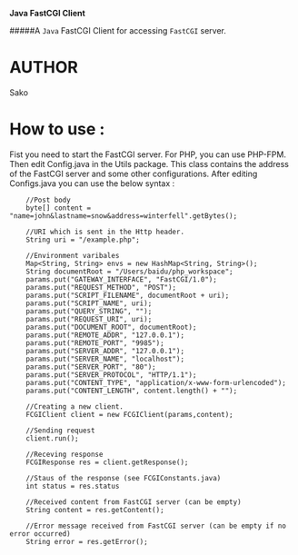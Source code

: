 
<b>Java FastCGI Client</b>

#####A `Java` FastCGI Client for accessing `FastCGI` server.


AUTHOR
================

Sako


How to use :
========================
Fist you need to start the FastCGI server. For PHP, you can use PHP-FPM. Then edit Config.java in the Utils package. This class contains
the address of the FastCGI server and some other configurations. After editing Configs.java you can use the below syntax :

        //Post body
        byte[] content = "name=john&lastname=snow&address=winterfell".getBytes();
        
        //URI which is sent in the Http header.
        String uri = "/example.php";

        //Environment varibales
        Map<String, String> envs = new HashMap<String, String>();
        String documentRoot = "/Users/baidu/php_workspace";
        params.put("GATEWAY_INTERFACE", "FastCGI/1.0");
        params.put("REQUEST_METHOD", "POST");
        params.put("SCRIPT_FILENAME", documentRoot + uri);
        params.put("SCRIPT_NAME", uri);
        params.put("QUERY_STRING", "");
        params.put("REQUEST_URI", uri);
        params.put("DOCUMENT_ROOT", documentRoot);
        params.put("REMOTE_ADDR", "127.0.0.1");
        params.put("REMOTE_PORT", "9985");
        params.put("SERVER_ADDR", "127.0.0.1");
        params.put("SERVER_NAME", "localhost");
        params.put("SERVER_PORT", "80");
        params.put("SERVER_PROTOCOL", "HTTP/1.1");
        params.put("CONTENT_TYPE", "application/x-www-form-urlencoded");
        params.put("CONTENT_LENGTH", content.length() + "");

        //Creating a new client.
        FCGIClient client = new FCGIClient(params,content);

        //Sending request
        client.run();
        
        //Receving response
        FCGIResponse res = client.getResponse();

        //Staus of the response (see FCGIConstants.java)
        int status = res.status

        //Received content from FastCGI server (can be empty)
        String content = res.getContent();

        //Error message received from FastCGI server (can be empty if no error occurred)
        String error = res.getError();
